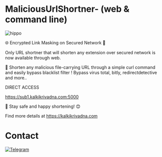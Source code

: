 # MaliciousUrlShortner- (web & command line)

![hippo](https://user-images.githubusercontent.com/74038190/225813708-98b745f2-7d22-48cf-9150-083f1b00d6c9.gif)

🌐 Encrypted Link Masking on Secured Network 🛜 

Only URL shortner that will shorten any extension over secured network is now available through web.

🌟 Shorten any malicious file-carrying URL through a simple curl command and easily bypass blacklist filter ! Bypass virus total, bitly, redirectdetective and more..

DIRECT ACCESS 

https://sub1.kalkikrivadna.com:5000

🚀 Stay safe and happy shortening! 😊

Find more details at https://kalkikrivadna.com 


# Contact
[![Telegram](https://img.shields.io/badge/Telegram-2CA5E0?style=for-the-badge&logo=telegram&logoColor=white)](https://t.me/kalkimahavatar)
